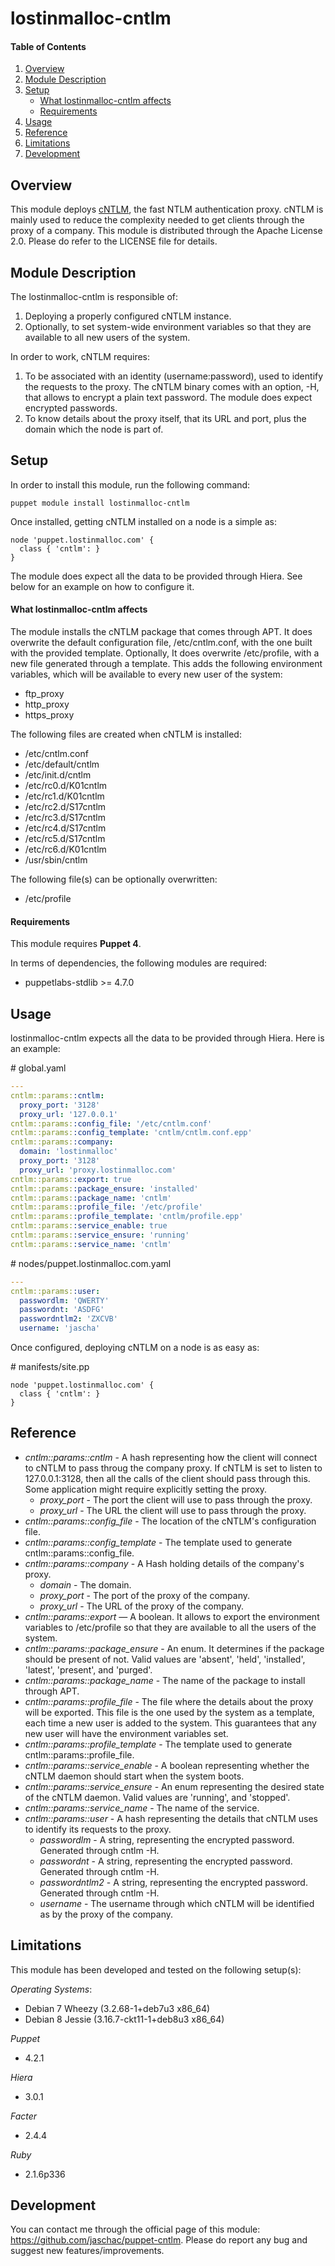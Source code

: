 # lostinmalloc-cntlm
#### Table of Contents
1. [Overview](#overview)
2. [Module Description](#module-description)
3. [Setup](#setup)
    * [What lostinmalloc-cntlm affects](#what-lostinmalloc-cntlm-affects)
    * [Requirements](#requirements)
4. [Usage](#usage)
5. [Reference](#reference)
6. [Limitations](#limitations)
7. [Development](#development)

## Overview
This module deploys [cNTLM](http://cntlm.sourceforge.net), the fast NTLM authentication proxy. cNTLM is mainly used to reduce the complexity needed to get clients through the proxy of a company. This module is distributed through the Apache License 2.0. Please do refer to the LICENSE file for details.

## Module Description
The lostinmalloc-cntlm is responsible of: 

 1. Deploying a properly configured cNTLM instance.
 2. Optionally, to set system-wide environment variables so that they are available to all new users of the system.

In order to work, cNTLM requires:

 1. To be associated with an identity (username:password), used to identify the requests to the proxy. The cNTLM binary comes with an option, -H, that allows to encrypt a plain text password. The module does expect encrypted passwords.
 2. To know details about the proxy itself, that its URL and port, plus the domain which the node is part of. 

## Setup
In order to install this module, run the following command:

`puppet module install lostinmalloc-cntlm`

Once installed, getting cNTLM installed on a node is a simple as:

```puppet
node 'puppet.lostinmalloc.com' {
  class { 'cntlm': }
}
```

The module does expect all the data to be provided through Hiera. See below for an example on how to configure it.

#### What lostinmalloc-cntlm affects
The module installs the cNTLM package that comes through APT. It does overwrite the default configuration file, /etc/cntlm.conf, with the one built with the provided template. Optionally, It does overwrite /etc/profile, with a new file generated through a template. This adds the following environment variables, which will be available to every new user of the system:

 - ftp_proxy
 - http_proxy
 - https_proxy

The following files are created when cNTLM is installed:

 - /etc/cntlm.conf
 - /etc/default/cntlm
 - /etc/init.d/cntlm
 - /etc/rc0.d/K01cntlm
 - /etc/rc1.d/K01cntlm
 - /etc/rc2.d/S17cntlm
 - /etc/rc3.d/S17cntlm
 - /etc/rc4.d/S17cntlm
 - /etc/rc5.d/S17cntlm
 - /etc/rc6.d/K01cntlm
 - /usr/sbin/cntlm

The following file(s) can be optionally overwritten:

 - /etc/profile

#### Requirements
This module requires **Puppet 4**.

In terms of dependencies, the following modules are required:

 - puppetlabs-stdlib >= 4.7.0

## Usage
lostinmalloc-cntlm expects all the data to be provided through Hiera. Here is an example:

\# global.yaml
```yaml
---
cntlm::params::cntlm:
  proxy_port: '3128'
  proxy_url: '127.0.0.1'
cntlm::params::config_file: '/etc/cntlm.conf'
cntlm::params::config_template: 'cntlm/cntlm.conf.epp'
cntlm::params::company:
  domain: 'lostinmalloc'
  proxy_port: '3128'
  proxy_url: 'proxy.lostinmalloc.com'
cntlm::params::export: true
cntlm::params::package_ensure: 'installed'
cntlm::params::package_name: 'cntlm'
cntlm::params::profile_file: '/etc/profile'
cntlm::params::profile_template: 'cntlm/profile.epp'
cntlm::params::service_enable: true
cntlm::params::service_ensure: 'running'
cntlm::params::service_name: 'cntlm'
```

\# nodes/puppet.lostinmalloc.com.yaml
```yaml
---
cntlm::params::user:
  passwordlm: 'QWERTY'
  passwordnt: 'ASDFG'
  passwordntlm2: 'ZXCVB'
  username: 'jascha'
```
Once configured, deploying cNTLM on a node is as easy as:

\# manifests/site.pp
```puppet
node 'puppet.lostinmalloc.com' {
  class { 'cntlm': }
}
```

## Reference
* *cntlm::params::cntlm* - A hash representing how the client will connect to cNTLM to pass throug the company proxy. If cNTLM is set to listen to 127.0.0.1:3128, then all the calls of the client should pass through this. Some application might require explicitly setting the proxy.
  * *proxy_port* - The port the client will use to pass through the proxy.
  * *proxy_url* - The URL the client will use to pass through the proxy.
* *cntlm::params::config_file* - The location of the cNTLM's configuration file.
* *cntlm::params::config_template* - The template used to generate cntlm::params::config_file.
* *cntlm::params::company* - A Hash holding details of the company's proxy.
  * *domain* - The domain.
  * *proxy_port* - The port of the proxy of the company.
  * *proxy_url* - The URL of the proxy of the company.
* *cntlm::params::export* ― A boolean. It allows to export the environment variables to /etc/profile so that they are available to all the users of the system.
* *cntlm::params::package_ensure* - An enum. It determines if the package should be present of not. Valid values are 'absent', 'held', 'installed', 'latest', 'present', and 'purged'.
* *cntlm::params::package_name* - The name of the package to install through APT.
* *cntlm::params::profile_file* - The file where the details about the proxy will be exported. This file is the one used by the system as a template, each time a new user is added to the system. This guarantees that any new user will have the environment variables set.
* *cntlm::params::profile_template* - The template used to generate cntlm::params::profile_file.
* *cntlm::params::service_enable* - A boolean representing whether the cNTLM daemon should start when the system boots.
* *cntlm::params::service_ensure* - An enum representing the desired state of the cNTLM daemon. Valid values are 'running', and 'stopped'.
* *cntlm::params::service_name* - The name of the service.
* *cntlm::params::user* - A hash representing the details that cNTLM uses to identify its requests to the proxy.
  * *passwordlm* - A string, representing the encrypted password. Generated through cntlm -H.
  * *passwordnt* - A string, representing the encrypted password. Generated through cntlm -H.
  * *passwordntlm2* - A string, representing the encrypted password. Generated through cntlm -H.
  * *username* - The username through which cNTLM will be identified as by the proxy of the company.

## Limitations
This module has been developed and tested on the following setup(s):

*Operating Systems*:

 - Debian 7 Wheezy (3.2.68-1+deb7u3 x86_64)
 - Debian 8 Jessie (3.16.7-ckt11-1+deb8u3 x86_64)

*Puppet*

 - 4.2.1

*Hiera*

 - 3.0.1

*Facter*

 - 2.4.4

*Ruby*

 - 2.1.6p336

## Development
You can contact me through the official page of this module: https://github.com/jaschac/puppet-cntlm.
Please do report any bug and suggest new features/improvements.


